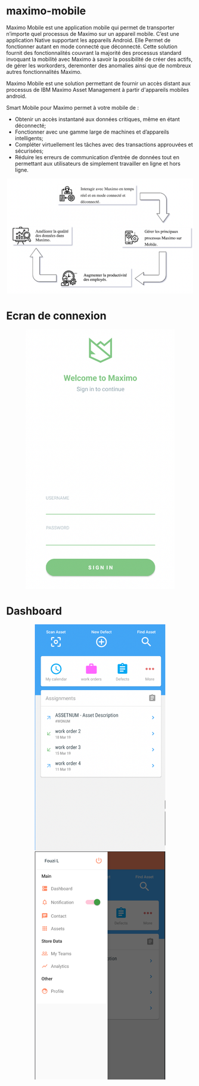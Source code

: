 # maximo-mobile

Maximo Mobile est une application mobile qui permet de transporter n’importe quel processus de Maximo sur un appareil mobile. C’est une application Native supportant les appareils Android. Elle Permet de fonctionner autant en mode connecté que déconnecté. Cette solution fournit des fonctionnalités couvrant la majorité des processus standard invoquant la mobilité avec Maximo à savoir la possibilité de créer des actifs, de gérer les workorders, deremonter des anomalies ainsi que de nombreux autres fonctionnalités Maximo.

Maximo Mobile est une solution permettant de fournir un accès distant aux processus de IBM Maximo Asset Management à partir d'appareils mobiles android.

Smart Mobile pour Maximo permet à votre mobile de :
- Obtenir un accès instantané aux données critiques, même en étant déconnecté;
- Fonctionner avec une gamme large de machines et d’appareils intelligents;
- Compléter virtuellement les tâches avec des transactions approuvées et sécurisées;
- Réduire les erreurs de communication d’entrée de données tout en permettant aux utilisateurs de simplement travailler en ligne et hors ligne.



<p align="center">
  <img src="https://github.com/lamkadmi/maximo-mobile-demo/blob/main/screenshots/Capture%20d%E2%80%99%C3%A9cran%202022-03-28%20%C3%A0%2019.52.04.png" width="500"/>
</p>

# Ecran de connexion 

<p align="center">
  <img src="https://github.com/lamkadmi/maximo-mobile-demo/blob/main/screenshots/Capture%20d%E2%80%99%C3%A9cran%202022-03-28%20%C3%A0%2019.53.54.png" width="400"/>
</p>

# Dashboard

<p align="center">
  <img src="https://github.com/lamkadmi/maximo-mobile-demo/blob/main/screenshots/Capture%20d%E2%80%99%C3%A9cran%202022-03-28%20%C3%A0%2019.54.24.png" width="350"/>
  <img src="https://github.com/lamkadmi/maximo-mobile-demo/blob/main/screenshots/Capture%20d%E2%80%99%C3%A9cran%202022-03-28%20%C3%A0%2019.54.45.png" width="350"/>
</p>
